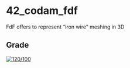 # 42_codam_fdf
FdF offers to represent “iron wire” meshing in 3D


## Grade

[![120/100](https://badge42.herokuapp.com/api/project/fbes/FdF)](https://github.com/JaeSeoKim/badge42)
